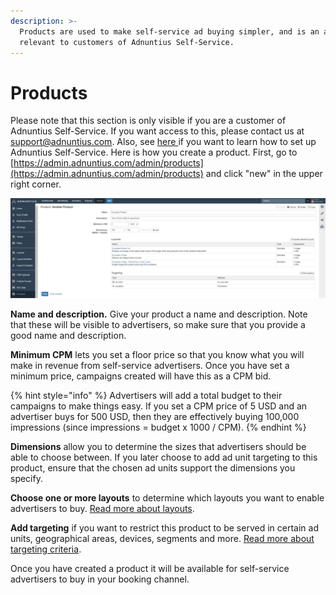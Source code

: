 ```yaml
---
description: >-
  Products are used to make self-service ad buying simpler, and is an admin tool
  relevant to customers of Adnuntius Self-Service.
---
```


# Products

Please note that this section is only visible if you are a customer of Adnuntius Self-Service. If you want access to this, please contact us at [support@adnuntius.com](mailto:support@adnuntius.com). Also, see [here ](../../../onboarding-guides/adnuntius-self-service.md)if you want to learn how to set up Adnuntius Self-Service. Here is how you create a product. First, go to [https://admin.adnuntius.com/admin/products](https://admin.adnuntius.com/admin/products) and click "new" in the upper right corner. 

![Example product.](../../../.gitbook/assets/20200701-products.png)

**Name and description.** Give your product a name and description. Note that these will be visible to advertisers, so make sure that you provide a good name and description. 

**Minimum CPM** lets you set a floor price so that you know what you will make in revenue from self-service advertisers. Once you have set a minimum price, campaigns created will have this as a CPM bid. 

{% hint style="info" %}
Advertisers will add a total budget to their campaigns to make things easy. If you set a CPM price of 5 USD and an advertiser buys for 500 USD, then they are effectively buying 100,000 impressions \(since impressions = budget x 1000 / CPM\).
{% endhint %}

**Dimensions** allow you to determine the sizes that advertisers should be able to choose between. If you later choose to add ad unit targeting to this product, ensure that the chosen ad units support the dimensions you specify. 

**Choose one or more layouts** to determine which layouts you want to enable advertisers to buy. [Read more about layouts](layouts.md). 

**Add targeting** if you want to restrict this product to be served in certain ad units, geographical areas, devices, segments and more. [Read more about targeting criteria](../advertising/targeting.md). 

Once you have created a product it will be available for self-service advertisers to buy in your booking channel. 

